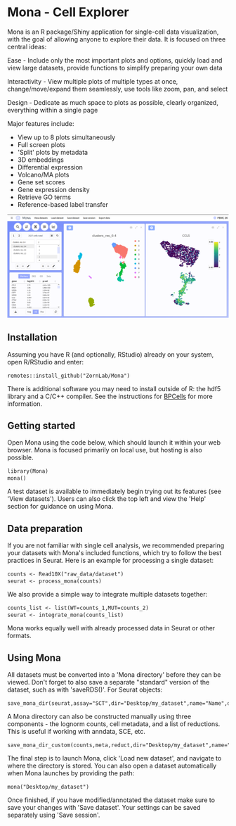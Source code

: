 # Mona - Cell Explorer

Mona is an R package/Shiny application for single-cell data visualization, with the goal of allowing anyone to explore their data. It is focused on three central ideas:


Ease - Include only the most important plots and options, quickly load and view large datasets, provide functions to simplify preparing your own data

Interactivity - View multiple plots of multiple types at once, change/move/expand them seamlessly, use tools like zoom, pan, and select 

Design - Dedicate as much space to plots as possible, clearly organized, everything within a single page


Major features include:

- View up to 8 plots simultaneously
- Full screen plots
- 'Split' plots by metadata
- 3D embeddings
- Differential expression
- Volcano/MA plots
- Gene set scores
- Gene expression density
- Retrieve GO terms
- Reference-based label transfer


![](github/screenshot.png)


## Installation

Assuming you have R (and optionally, RStudio) already on your system, open R/RStudio and enter:

```
remotes::install_github("ZornLab/Mona")
```
There is additional software you may need to install outside of R: the hdf5 library and a C/C++ compiler. See the instructions for [BPCells](https://github.com/bnprks/BPCells) for more information.

## Getting started

Open Mona using the code below, which should launch it within your web browser. Mona is focused primarily on local use, but hosting is also possible.

```
library(Mona)
mona()
```

A test dataset is available to immediately begin trying out its features (see 'View datasets'). Users can also click the top left and view the 'Help' section for guidance on using Mona.

## Data preparation

If you are not familiar with single cell analysis, we recommended preparing your datasets with Mona's included functions, which try to follow the best practices in Seurat. Here is an example for processing a single dataset: 

```
counts <- Read10X("raw_data/dataset")
seurat <- process_mona(counts)
```

We also provide a simple way to integrate multiple datasets together:

```
counts_list <- list(WT=counts_1,MUT=counts_2)
seurat <- integrate_mona(counts_list)
```

Mona works equally well with already processed data in Seurat or other formats. 

## Using Mona

All datasets must be converted into a 'Mona directory' before they can be viewed. Don't forget to also save a separate "standard" version of the dataset, such as with 'saveRDS()'. For Seurat objects:

```
save_mona_dir(seurat,assay="SCT",dir="Desktop/my_dataset",name="Name",description="Description",species="human")
```

A Mona directory can also be constructed manually using three components - the lognorm counts, cell metadata, and a list of reductions. This is useful if working with anndata, SCE, etc.

```
save_mona_dir_custom(counts,meta,reduct,dir="Desktop/my_dataset",name="Name",description="Description",species="human")
```

The final step is to launch Mona, click 'Load new dataset', and navigate to where the directory is stored. You can also open a dataset automatically when Mona launches by providing the path:

```
mona("Desktop/my_dataset")
```

Once finished, if you have modified/annotated the dataset make sure to save your changes with 'Save dataset'. Your settings can be saved separately using 'Save session'. 

